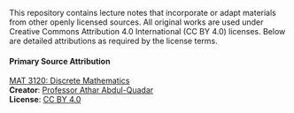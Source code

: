 This repository contains lecture notes that incorporate or adapt materials from other openly licensed sources. All original works are used under Creative Commons Attribution 4.0 International (CC BY 4.0) licenses. Below are detailed attributions as required by the license terms.
#### Primary Source Attribution
[MAT 3120: Discrete Mathematics](https://atharaq.github.io/discrete/)<br>
**Creator**: [Professor Athar Abdul-Quadar](https://www.purchase.edu/live/profiles/2086-athar-abdul-quader)<br>
**License**: [CC BY 4.0](https://creativecommons.org/licenses/by/4.0/)  
